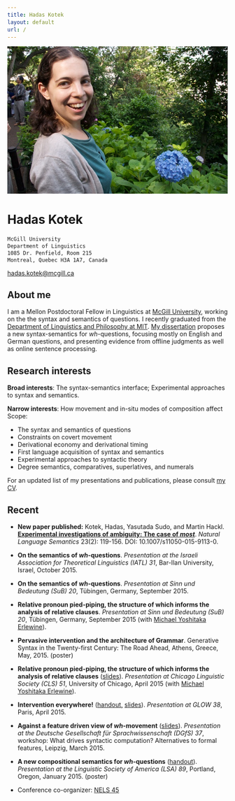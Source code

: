 ```yaml
---
title: Hadas Kotek
layout: default
url: /
---
```


<img src='headshot.jpg' class='headshot'/>

<audio preload id="audio" oncanplay="document.getElementById('playbutton').style.display = 'inline-block';">
	<source src="hadaskotek.ogg" type="audio/ogg"/>
	<source src="hadaskotek.mp3" type="audio/mp3"/>
</audio>

Hadas Kotek <span id="playbutton" onclick="document.getElementById('audio').play()"/>
===========

	McGill University 
	Department of Linguistics 
	1085 Dr. Penfield, Room 215 
	Montreal, Quebec H3A 1A7, Canada
	
[hadas.kotek@mcgill.ca](mailto:hadas.kotek@mcgill.ca)
	
About me
--------

I am a Mellon Postdoctoral Fellow in Linguistics at [McGill University](https://www.mcgill.ca/linguistics/department-linguistics), working on the the syntax and semantics of questions. I recently graduated from the [Department of Linguistics and Philosophy at MIT](http://web.mit.edu/linguistics/). [My dissertation](http://ling.auf.net/lingbuzz/002231/current.pdf?_s=mFXst8rtWr5B1Rhc) proposes a new syntax-semantics for *wh*-questions, focusing mostly on English and German questions, and presenting evidence from offline judgments as well as online sentence processing.

Research interests
------------------

**Broad interests**: The syntax-semantics interface; Experimental approaches to syntax and semantics. 

**Narrow interests**: How movement and in-situ modes of composition affect Scope: 

* The syntax and semantics of questions
* Constraints on covert movement
* Derivational economy and derivational timing
* First language acquisition of syntax and semantics
* Experimental approaches to syntactic theory
* Degree semantics, comparatives, superlatives, and numerals
 
For an updated list of my presentations and publications, please consult [my CV](KotekCV.pdf).


Recent
------
* **New paper published:** Kotek, Hadas, Yasutada Sudo, and Martin Hackl. [**Experimental investigations of ambiguity: The case of *most***](http://semanticsarchive.net/Archive/TliOGUyM/most-final.pdf). *Natural Language Semantics* 23(2): 119-156. DOI: 10.1007/s11050-015-9113-0.

* **On the semantics of *wh*-questions**. *Presentation at the Israeli Association for Theoretical Linguistics (IATL) 31*, Bar-Ilan University, Israel, October 2015.

* **On the semantics of *wh*-questions**. *Presentation at Sinn und Bedeutung (SuB) 20*, Tübingen, Germany, September 2015.

* **Relative pronoun pied-piping, the structure of which informs the analysis of relative clauses**. *Presentation at Sinn und Bedeutung (SuB) 20*, Tübingen, Germany, September 2015 (with [Michael Yoshitaka Erlewine](www.mitcho.com)).

* **Pervasive intervention and the architecture of Grammar**. Generative Syntax in the Twenty-first Century: The Road Ahead, Athens, Greece, May, 2015. (poster)

* **Relative pronoun pied-piping, the structure of which informs the analysis of relative clauses** ([slides](Erlewine-kotek-relp-cls2015.pdf)). *Presentation at Chicago Linguistic Society (CLS) 51*, University of Chicago, April 2015 (with [Michael Yoshitaka Erlewine](www.mitcho.com)). 

* **Intervention everywhere!** ([handout,](Kotek-intervention-everywhere-handout.pdf) [slides](Kotek-intervention-everywhere-slides.pdf)). *Presentation at GLOW 38*, Paris, April 2015.

* **Against a feature driven view of *wh*-movement** ([slides](Kotek-covert-scrambling-slides.pdf)). *Presentation at the Deutsche Gesellschaft für Sprachwissenschaft (DGfS) 37*, workshop: What drives syntactic computation? Alternatives to formal features, Leipzig, March 2015.

* **A new compositional semantics for *wh*-questions** ([handout](Kotek-synsem-handout.pdf)). *Presentation at the Linguistic Society of America (LSA) 89*, Portland, Oregon, January 2015. (poster)

* Conference co-organizer: [NELS 45](http://nels45.mit.edu/)
